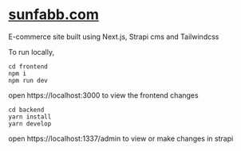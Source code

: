 # [sunfabb.com](https://sunfabb.com)

E-commerce site built using Next.js, Strapi cms and Tailwindcss

To run locally,
```
cd frontend
npm i
npm run dev
```
open https://localhost:3000 to view the frontend changes
```
cd backend
yarn install
yarn develop
```
open https://localhost:1337/admin to view or make changes in strapi
